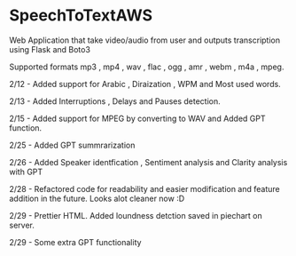 # SpeechToTextAWS
Web Application that take video/audio from user and outputs transcription using Flask and Boto3

Supported formats mp3 , mp4 , wav , flac , ogg , amr , webm , m4a , mpeg.

2/12 - Added support for Arabic , Diraization , WPM and Most used words.

2/13 - Added Interruptions , Delays and Pauses detection.

2/15 - Added support for MPEG by converting to WAV and Added GPT function.

2/25 - Added GPT summrarization

2/26 - Added Speaker identfication , Sentiment analysis and Clarity analysis with GPT

2/28 - Refactored code for readability and easier modification and feature addition in the future. Looks alot cleaner now :D

2/29 - Prettier HTML. Added loundness detction saved in piechart on server.

2/29 - Some extra GPT functionality


